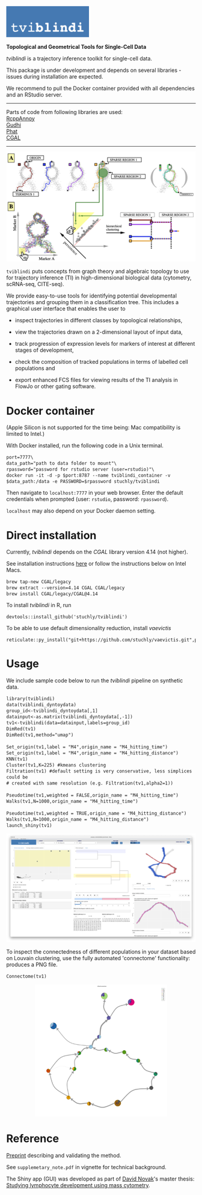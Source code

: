 <img src="vignettes/tviblindi_logo.png" alt="tviblindi" width=220>

**Topological and Geometrical Tools for Single-Cell Data**

*tviblindi* is a trajectory inference toolkit for single-cell data.

This package is under development and depends on several libraries - issues during installation are expected.

We recommend to pull the Docker container provided with all dependencies and an RStudio server.

- - - - -

Parts of code from following libraries are used:\
[RcppAnnoy](https://cran.r-project.org/web/packages/RcppAnnoy/index.html)\
[Gudhi](https://gudhi.inria.fr)\
[Phat](https://www.sciencedirect.com/science/article/pii/S0747717116300098)\
[CGAL](https://www.cgal.org)

- - - - -

<kbd>
  <img src="vignettes/tviblindi_workflow.png">
</kbd>


`tviblindi` puts concepts from graph theory and algebraic topology to use for trajectory inference (TI) in high-dimensional biological data (cytometry, scRNA-seq, CITE-seq).

We provide easy-to-use tools for identifying potential developmental trajectories and grouping them in a classification tree.
This includes a graphical user interface that enables the user to

* inspect trajectories in different classes by topological relationships,

* view the trajectories drawn on a 2-dimensional layout of input data,

* track progression of expression levels for markers of interest at different stages of development,

* check the composition of tracked populations in terms of labelled cell populations and

* export enhanced FCS files for viewing results of the TI analysis in FlowJo or other gating software.

# Docker container

(Apple Silicon is not supported for the time being: Mac compatibility is limited to Intel.)

With Docker installed, run the following code in a Unix terminal.

```
port=7777\
data_path="path to data folder to mount"\
rpassword="password for rstudio server (user=rstudio)"\
docker run -it -d -p $port:8787 --name tviblindi_container -v $data_path:/data -e PASSWORD=$rpassword stuchly/tviblindi
```

Then navigate to `localhost:7777` in your web browser.
Enter the default credentials when prompted (user: `rstudio`, password: `rpassword`).

`localhost` may also depend on your Docker daemon setting.

# Direct installation

Currently, *tviblindi* depends on the *CGAL* library version 4.14 (not higher).

See installation instructions [here](https://doc.cgal.org/4.14/Manual/installation.html) or follow the instructions below on Intel Macs.

```
brew tap-new CGAL/legacy
brew extract --version=4.14 CGAL CGAL/legacy
brew install CGAL/legacy/CGAL@4.14
```

To install *tviblindi* in R, run

```
devtools::install_github('stuchly/tviblindi')
```

To be able to use default dimensionality reduction, install *vaevictis*

```
reticulate::py_install("git+https://github.com/stuchly/vaevictis.git",pip=TRUE)
```

# Usage

We include sample code below to run the *tviblindi* pipeline on synthetic data.

```
library(tviblindi)
data(tviblindi_dyntoydata)
group_id<-tviblindi_dyntoydata[,1]
datainput<-as.matrix(tviblindi_dyntoydata[,-1])
tv1<-tviblindi(data=datainput,labels=group_id)
DimRed(tv1)
DimRed(tv1,method="umap")

Set_origin(tv1,label = "M4",origin_name = "M4_hitting_time")
Set_origin(tv1,label = "M4",origin_name = "M4_hitting_distance")
KNN(tv1)
Cluster(tv1,K=225) #kmeans clustering
Filtration(tv1) #default setting is very conservative, less simplices could be
# created with same resolution (e.g. Filtration(tv1,alpha2=1))

Pseudotime(tv1,weighted = FALSE,origin_name = "M4_hitting_time")
Walks(tv1,N=1000,origin_name = "M4_hitting_time")

Pseudotime(tv1,weighted = TRUE,origin_name = "M4_hitting_distance")
Walks(tv1,N=1000,origin_name = "M4_hitting_distance")
launch_shiny(tv1)
```

<kbd>
  <img src="vignettes/tviblindi_gui.png">
</kbd>

To inspect the connectedness of different populations in your dataset based on Louvain clustering, use the fully automated 'connectome' functionality: produces a PNG file.

```
Connectome(tv1)
```

<center>
<kbd>
  <img src="vignettes/connectome.png" width=350>
</kbd>
</center>

# Reference
[Preprint](https://www.biorxiv.org/content/10.1101/2023.07.13.547329v1) describing and validating the method.

See `supplemetary_note.pdf` in vignette for technical background.

The Shiny app (GUI) was developed as part of [David Novak](https://github.com/davnovak)'s master thesis: [Studying lymphocyte development using mass cytometry](https://dspace.cuni.cz/handle/20.500.11956/119793?locale-attribute=en).
